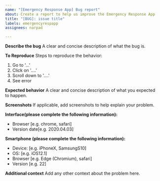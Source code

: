 ```yaml
---
name: "[Emergency Response App] Bug report"
about: Create a report to help us improve the Emergency Response App
title: "[BUG]: issue title"
labels: emergencyrespapp
assignees: narpad

---
```


**Describe the bug**
A clear and concise description of what the bug is.

**To Reproduce**
Steps to reproduce the behavior:
1. Go to '...'
2. Click on '....'
3. Scroll down to '....'
4. See error

**Expected behavior**
A clear and concise description of what you expected to happen.

**Screenshots**
If applicable, add screenshots to help explain your problem.

**Interface(please complete the following information):**
 - Browser [e.g. chrome, safari]
 - Version date[e.g. 2020.04.03]

**Smartphone (please complete the following information):**
 - Device: [e.g. iPhoneX, SamsungS10]
 - OS: [e.g. iOS12.1]
 - Browser [e.g. Edge (Chromium), safari]
 - Version [e.g. 22]

**Additional context**
Add any other context about the problem here.
